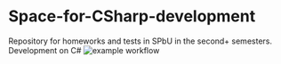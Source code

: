 # Space-for-CSharp-development
Repository for homeworks and tests in SPbU in the second+ semesters. Development on C#
![example workflow](https://github.com/<OWNER>/<REPOSITORY>/actions/workflows/<WORKFLOW_FILE>/badge.svg)